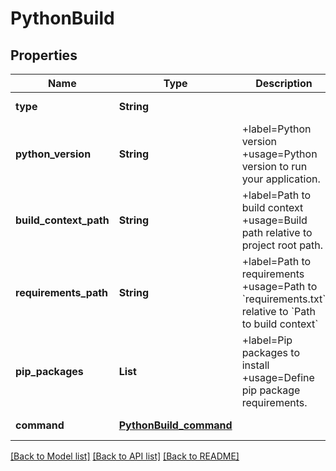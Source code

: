 # PythonBuild
## Properties

| Name | Type | Description | Notes |
|------------ | ------------- | ------------- | -------------|
| **type** | **String** |  | [default to null] |
| **python\_version** | **String** | +label&#x3D;Python version +usage&#x3D;Python version to run your application. | [default to 3.9] |
| **build\_context\_path** | **String** | +label&#x3D;Path to build context +usage&#x3D;Build path relative to project root path. | [default to ./] |
| **requirements\_path** | **String** | +label&#x3D;Path to requirements +usage&#x3D;Path to &#x60;requirements.txt&#x60; relative to &#x60;Path to build context&#x60; | [optional] [default to null] |
| **pip\_packages** | **List** | +label&#x3D;Pip packages to install +usage&#x3D;Define pip package requirements. | [optional] [default to null] |
| **command** | [**PythonBuild_command**](PythonBuild_command.md) |  | [default to null] |

[[Back to Model list]](../README.md#documentation-for-models) [[Back to API list]](../README.md#documentation-for-api-endpoints) [[Back to README]](../README.md)

